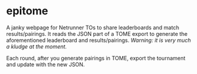# epitome

A janky webpage for Netrunner TOs to share leaderboards and match results/pairings. It reads the JSON part of a TOME export to generate the aforementioned leaderboard and results/pairings. *Warning: it is very much a kludge at the moment.*

Each round, after you generate pairings in TOME, export the tournament and update with the new JSON.
